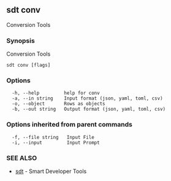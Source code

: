 ## sdt conv

Conversion Tools

### Synopsis

Conversion Tools

```
sdt conv [flags]
```

### Options

```
  -h, --help         help for conv
  -a, --in string    Input format (json, yaml, toml, csv)
  -o, --object       Rows as objects
  -b, --out string   Output format (json, yaml, toml, csv)
```

### Options inherited from parent commands

```
  -f, --file string   Input File
  -i, --input         Input Prompt
```

### SEE ALSO

* [sdt](sdt.md)	 - Smart Developer Tools

